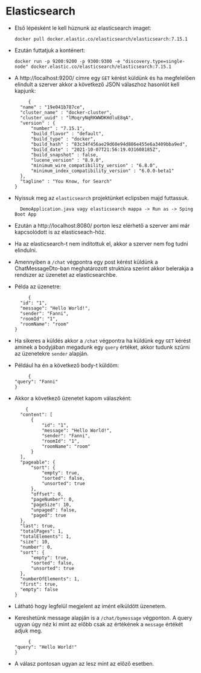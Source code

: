 # Elasticsearch

* Első lépésként le kell húznunk az elasticsearch imaget:

      docker pull docker.elastic.co/elasticsearch/elasticsearch:7.15.1

* Ezután futtatjuk a konténert:

      docker run -p 9200:9200 -p 9300:9300 -e "discovery.type=single-node" docker.elastic.co/elasticsearch/elasticsearch:7.15.1

* A http://localhost:9200/ címre egy `GET` kérést küldünk és ha megfelelően elindult a szerver akkor a következő JSON válaszhoz hasonlót kell kapjunk:

           {
        "name" : "19e041b787ce",
        "cluster_name" : "docker-cluster",
        "cluster_uuid" : "lMoqryNqRKWWDKHdluE8qA",
        "version" : {
            "number" : "7.15.1",
            "build_flavor" : "default",
            "build_type" : "docker",
            "build_hash" : "83c34f456ae29d60e94d886e455e6a3409bba9ed",
            "build_date" : "2021-10-07T21:56:19.031608185Z",
            "build_snapshot" : false,
            "lucene_version" : "8.9.0",
            "minimum_wire_compatibility_version" : "6.8.0",
            "minimum_index_compatibility_version" : "6.0.0-beta1"
        },
        "tagline" : "You Know, for Search"
      }
    
* Nyissuk meg az `elasticsearch` projektünket eclipsben majd futtassuk.

        DemoApplication.java vagy elasticsearch mappa -> Run as -> Sping Boot App
        
* Ezután a http://localhost:8080/ porton lesz elérhető a szerver ami már kapcsolódott is az elasticseach-höz. 
* Ha az elasticsearch-t nem indítottuk el, akkor a szerver nem fog tudni elindulni.
* Amennyiben a `/chat` végpontra egy post kérést küldünk a ChatMessageDto-ban meghatározott struktúra szerint akkor belerakja a rendszer az üzenetet az elasticsearchbe.
* Példa az üzenetre: 

           {
        "id": "1",
        "message": "Hello World!",
        "sender": "Fanni",
        "roomId": "1",
        "roomName": "room"
      }
      
* Ha sikeres a küldés akkor a `/chat` végpontra ha küldünk egy `GET` kérést aminek a bodyjában megadunk egy `query` értéket, akkor tudunk szűrni az üzenetekre `sender` alapján.
* Például ha én a következő body-t küldöm:

           {
      "query": "Fanni"
      } 
      
* Akkor a következő üzenetet kapom válaszként: 

          {
        "content": [
            {
                "id": "1",
                "message": "Hello World!",
                "sender": "Fanni",
                "roomId": "1",
                "roomName": "room"
            }
        ],
        "pageable": {
            "sort": {
                "empty": true,
                "sorted": false,
                "unsorted": true
            },
            "offset": 0,
            "pageNumber": 0,
            "pageSize": 10,
            "unpaged": false,
            "paged": true
        },
        "last": true,
        "totalPages": 1,
        "totalElements": 1,
        "size": 10,
        "number": 0,
        "sort": {
            "empty": true,
            "sorted": false,
            "unsorted": true
        },
        "numberOfElements": 1,
        "first": true,
        "empty": false
      }
      
* Látható hogy legfelül megjelent az imént elküldött üzenetem. 
* Kereshetünk message alapján is a `/chat/bymessage` végponton. A query ugyan úgy néz ki mint az előbb csak az értékének a `message` értékét adjuk meg. 

           {
      "query": "Hello World!"
      } 

* A válasz pontosan ugyan az lesz mint az előző esetben. 